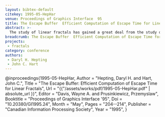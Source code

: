 ```yaml
---
layout: bibtex-default
citekey: 1995-05-HepHar
venue: Proceedings of Graphics Interface  95
title: The Escape Buffer  Efficient Computation of Escape Time for Linear Fractals (1995)
abstract: >-
  The study of linear fractals has gained a great deal from the study quadratic fractals, despite important differences. Methods for classifying points in the complement of a fractal shape were originally developed for quadratic fractals, to provide insight into their underlying dynamics. These methods were later modified for use with linear fractals. This paper reconsiders one such classification, called escape time, and presents a new algorithm for its computation that is significantly faster and conceptually simpler. Previous methods worked backwards, by mapping pixels into classified regions, whereas the new forward algorithm uses an ``escape buffer'' to mapping classified regions onto pixels. The efficiency of the escape buffer is justified by a careful analysis of its performance on linear fractals with various properties.
breadcrumb: The Escape Buffer  Efficient Computation of Escape Time for Linear Fractals (1995)
projects:
 - fractals
category: conference
authors:
 - Daryl H. Hepting 
 - John C. Hart 
---
```

@inproceedings{1995-05-HepHar,
	Author =  "Hepting, Daryl H. and Hart, John C.",
	Title =  "The Escape Buffer: Efficient Computation of Escape Time for Linear Fractals",
	Url = \"{{"/assets/works/pdf/1995-05-HepHar.pdf" | absolute_url }}\",
	Editor =  "Davis, Wayne A. and Prusinkiewicz, Przemyslaw",
	Booktitle =  "Proceedings of Graphics Interface '95",
	Doi =  "10.20380/GI1995.24",
	Month =  "May",
	Pages =  "204--214",
	Publisher =  "Canadian Information Processing Society",
	Year =  "1995",
}
